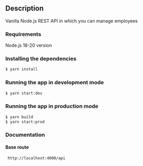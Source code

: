 ## Description

Vanilla Node.js REST API in which you can manage employees

### Requirements

Node.js 18-20 version

### Installing the dependencies

```bash
$ yarn install
```

### Running the app in development mode

```bash
$ yarn start:dev
```

### Running the app in production mode

```bash
$ yarn build
$ yarn start:prod
```

### Documentation

#### Base route

```http request
 http://localhost:4000/api
```
